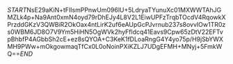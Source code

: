 $START$NsE29aKiN+tFIlsmPPnwUm096lU+5LdryaTYunuXc01MXWWTAhJGMZLk4p+Na9Ant0xmN4oyd79rDhEJy4L8V2L1EiwUPFzTrqbTOcdV4RqowkXPrzddGKzV3QWBiR2OkOax4ntLirK2uf6eAUpGcPJvrnub237s8ovvIOw1TR0zs0WBM6JD8O7V9Ym5HiHN5OgWVk2hyFfldcq41Eavs9Cpw65zDtV22EFTvpBhbfP4AGbbSh2cE+ez8sQYOA+C3KeK1fDLoaRngG4Y4yo75p/H9jSbYWXMH9PWw+mOkgowmaqTfCx0L0oNoinPXiKZLJ7UDgEFMH+MNyj+5FmkWQ==$END$